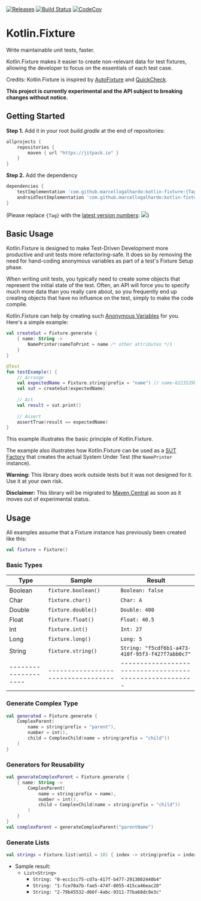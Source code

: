 [![Releases](https://img.shields.io/github/v/release/marcellogalhardo/kotlin-fixture?include_prereleases)](https://github.com/marcellogalhardo/kotlin-fixture/releases) [![Build Status](https://travis-ci.org/marcellogalhardo/kotlin-fixture.svg?branch=master)](https://travis-ci.org/marcellogalhardo/kotlin-fixture) [![CodeCov](https://codecov.io/gh/marcellogalhardo/kotlin-fixture/branch/master/graph/badge.svg)](https://codecov.io/gh/marcellogalhardo/kotlin-fixture)

# Kotlin.Fixture

Write maintainable unit tests, faster.

Kotlin.Fixture makes it easier to create non-relevant data for test fixtures, allowing the developer to focus on the essentials of each test case.

Credits: Kotlin.Fixture is inspired by [AutoFixture](https://github.com/AutoFixture/AutoFixture) and [QuickCheck](https://hackage.haskell.org/package/QuickCheck).

**This project is currently experimental and the API subject to breaking changes without notice.**

## Getting Started

**Step 1.** Add it in your root *build.gradle* at the end of repositories:
```gradle
allprojects {
	repositories {
		maven { url "https://jitpack.io" }
	}
}
```
**Step 2.** Add the dependency
```gradle
dependencies {
	testImplementation 'com.github.marcellogalhardo:kotlin-fixture:{Tag}'
	androidTestImplementation 'com.github.marcellogalhardo:kotlin-fixture:{Tag}'
}
```
(Please replace `{Tag}` with the [latest version numbers](https://github.com/marcellogalhardo/kotlin-fixture/releases): [![](https://jitpack.io/v/marcellogalhardo/kotlin-fixture.svg)](https://jitpack.io/#marcellogalhardo/kotlin-fixture))

## Basic Usage

Kotlin.Fixture is designed to make Test-Driven Development more productive and unit tests more refactoring-safe. It does so by removing the need for hand-coding anonymous variables as part of a test's Fixture Setup phase. 

When writing unit tests, you typically need to create some objects that represent the initial state of the test. Often, an API will force you to specify much more data than you really care about, so you frequently end up creating objects that have no influence on the test, simply to make the code compile.

Kotlin.Fixture can help by creating such [Anonymous Variables](http://blogs.msdn.com/ploeh/archive/2008/11/17/anonymous-variables.aspx) for you. Here's a simple example:

```kotlin
val createSut = Fixture.generate {
    { name: String ->
        NamePrinter(nameToPrint = name /* other attributes */)
    }
}

@Test
fun testExample() {
    // Arrange
    val expectedName = Fixture.string(prefix = "name") // name-6223529b-3497-45c8-a864-8a969cd798e4
    val sut = createSut(expectedName)
    
    // Act
    val result = sut.print()
    
    // Assert
    assertTrue(result == expectedName)
}
```

This example illustrates the basic principle of Kotlin.Fixture.

The example also illustrates how Kotlin.Fixture can be used as a [SUT Factory](http://blog.ploeh.dk/2009/02/13/SUTFactory.aspx) that creates the actual System Under Test (the `NamePrinter` instance).

**Warning:** This library does work outside tests but it was not designed for it. Use it at your own risk.

**Disclaimer:** This library will be migrated to [Maven Central](https://search.maven.org/) as soon as it moves out of experimental status.

## Usage

All examples assume that a Fixture instance has previously been created like this:
```kotlin
val fixture = Fixture()
```

### Basic Types

| Type               | Sample                           | Result                                                |
|--------------------|----------------------------------|-------------------------------------------------------|
| Boolean            | `fixture.boolean()`              | `Boolean: false`                                      |
| Char               | `fixture.char()`                 | `Char: A`                                             |
| Double             | `fixture.double()`               | `Double: 400`                                         |
| Float              | `fixture.float()`                | `Float: 40.5`                                         |
| Int                | `fixture.int()`                  | `Int: 27`                                             |
| Long               | `fixture.long()`                 | `Long: 5`                                             |
| String             | `fixture.string()`               | `String: "f5cdf6b1-a473-410f-95f3-f427f7abb0c7"`      |
|--------------------|----------------------------------|-------------------------------------------------------|

### Generate Complex Type

```kotlin
val generated = Fixture.generate {
    ComplexParent(
        name = string(prefix = "parent"),
        number = int(),
        child = ComplexChild(name = string(prefix = "child"))
    )
}
```

### Generators for Reusability


```kotlin
val generateComplexParent = Fixture.generate {
    { name: String ->
        ComplexParent(
            name = string(prefix = name),
            number = int(),
            child = ComplexChild(name = string(prefix = "child"))
        )
    }
}
val complexParent = generateComplexParent("parentName")
```

### Generate Lists

```kotlin
val strings = Fixture.list(until = 10) { index -> string(prefix = index.toString()) }
```
- Sample result: 
  - `List<String>`
    - `String: "0-ecc1cc75-cd7a-417f-b477-2913802440b4"`
    - `String: "1-fce70a7b-fae5-474f-8055-415ca46eac20"`
    - `String: "2-79b45532-d66f-4abc-9311-77ba68dc9e3c"`

